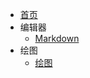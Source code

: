 * [首页](/)
* 编辑器
  * [Markdown](http://localhost:3000/#/编辑器/MarkdowFileTemplate7.20.md)
* 绘图
  * [绘图](http://localhost:3000/#/绘图\流程图时序图.md)

